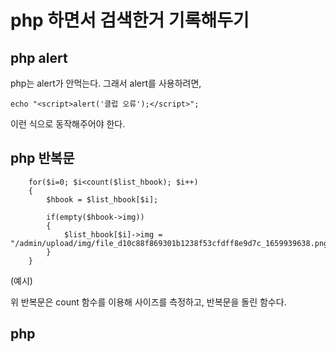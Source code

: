 # php 하면서 검색한거 기록해두기

## php alert

php는 alert가 안먹는다. 그래서 alert를 사용하려면,

```
echo "<script>alert('클럽 오류');</script>";
```

이런 식으로 동작해주어야 한다.

## php 반복문
```
	for($i=0; $i<count($list_hbook); $i++)
	{
		$hbook = $list_hbook[$i];

		if(empty($hbook->img))
		{
			$list_hbook[$i]->img = "/admin/upload/img/file_d10c88f869301b1238f53cfdff8e9d7c_1659939638.png";
		}
	}

```

(예시)

위 반복문은 count 함수를 이용해 사이즈를 측정하고, 반복문을 돌린 함수다.

## php 

